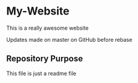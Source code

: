 # My-Website

This is a really awesome website

Updates made on master on GitHub before rebase

## Repository Purpose

This file is just a readme file
